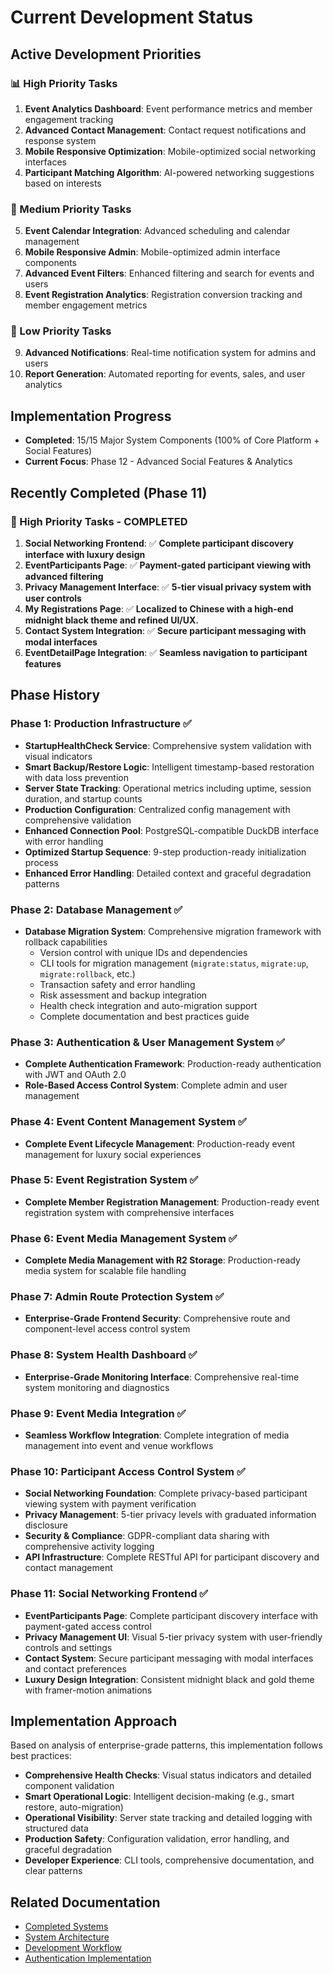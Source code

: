 # Current Development Status

## Active Development Priorities

### 📊 High Priority Tasks
1. **Event Analytics Dashboard**: Event performance metrics and member engagement tracking  
2. **Advanced Contact Management**: Contact request notifications and response system
3. **Mobile Responsive Optimization**: Mobile-optimized social networking interfaces
4. **Participant Matching Algorithm**: AI-powered networking suggestions based on interests

### 🔧 Medium Priority Tasks
5. **Event Calendar Integration**: Advanced scheduling and calendar management
6. **Mobile Responsive Admin**: Mobile-optimized admin interface components
7. **Advanced Event Filters**: Enhanced filtering and search for events and users
8. **Event Registration Analytics**: Registration conversion tracking and member engagement metrics

### 🔧 Low Priority Tasks
9. **Advanced Notifications**: Real-time notification system for admins and users
10. **Report Generation**: Automated reporting for events, sales, and user analytics

## Implementation Progress
- **Completed**: 15/15 Major System Components (100% of Core Platform + Social Features)
- **Current Focus**: Phase 12 - Advanced Social Features & Analytics

## Recently Completed (Phase 11)

### 🔴 High Priority Tasks - COMPLETED
1. **Social Networking Frontend**: ✅ **Complete participant discovery interface with luxury design**
2. **EventParticipants Page**: ✅ **Payment-gated participant viewing with advanced filtering**  
3. **Privacy Management Interface**: ✅ **5-tier visual privacy system with user controls**
4. **My Registrations Page**: ✅ **Localized to Chinese with a high-end midnight black theme and refined UI/UX.**
5. **Contact System Integration**: ✅ **Secure participant messaging with modal interfaces**
6. **EventDetailPage Integration**: ✅ **Seamless navigation to participant features**

## Phase History

### Phase 1: Production Infrastructure ✅
- **StartupHealthCheck Service**: Comprehensive system validation with visual indicators
- **Smart Backup/Restore Logic**: Intelligent timestamp-based restoration with data loss prevention
- **Server State Tracking**: Operational metrics including uptime, session duration, and startup counts
- **Production Configuration**: Centralized config management with comprehensive validation
- **Enhanced Connection Pool**: PostgreSQL-compatible DuckDB interface with error handling
- **Optimized Startup Sequence**: 9-step production-ready initialization process
- **Enhanced Error Handling**: Detailed context and graceful degradation patterns

### Phase 2: Database Management ✅
- **Database Migration System**: Comprehensive migration framework with rollback capabilities
  - Version control with unique IDs and dependencies
  - CLI tools for migration management (`migrate:status`, `migrate:up`, `migrate:rollback`, etc.)
  - Transaction safety and error handling
  - Risk assessment and backup integration
  - Health check integration and auto-migration support
  - Complete documentation and best practices guide

### Phase 3: Authentication & User Management System ✅
- **Complete Authentication Framework**: Production-ready authentication with JWT and OAuth 2.0
- **Role-Based Access Control System**: Complete admin and user management

### Phase 4: Event Content Management System ✅
- **Complete Event Lifecycle Management**: Production-ready event management for luxury social experiences

### Phase 5: Event Registration System ✅
- **Complete Member Registration Management**: Production-ready event registration system with comprehensive interfaces

### Phase 6: Event Media Management System ✅
- **Complete Media Management with R2 Storage**: Production-ready media system for scalable file handling

### Phase 7: Admin Route Protection System ✅
- **Enterprise-Grade Frontend Security**: Comprehensive route and component-level access control system

### Phase 8: System Health Dashboard ✅
- **Enterprise-Grade Monitoring Interface**: Comprehensive real-time system monitoring and diagnostics

### Phase 9: Event Media Integration ✅
- **Seamless Workflow Integration**: Complete integration of media management into event and venue workflows

### Phase 10: Participant Access Control System ✅
- **Social Networking Foundation**: Complete privacy-based participant viewing system with payment verification
- **Privacy Management**: 5-tier privacy levels with graduated information disclosure
- **Security & Compliance**: GDPR-compliant data sharing with comprehensive activity logging
- **API Infrastructure**: Complete RESTful API for participant discovery and contact management

### Phase 11: Social Networking Frontend ✅
- **EventParticipants Page**: Complete participant discovery interface with payment-gated access control
- **Privacy Management UI**: Visual 5-tier privacy system with user-friendly controls and settings
- **Contact System**: Secure participant messaging with modal interfaces and contact preferences
- **Luxury Design Integration**: Consistent midnight black and gold theme with framer-motion animations

## Implementation Approach

Based on analysis of enterprise-grade patterns, this implementation follows best practices:
- **Comprehensive Health Checks**: Visual status indicators and detailed component validation
- **Smart Operational Logic**: Intelligent decision-making (e.g., smart restore, auto-migration)
- **Operational Visibility**: Server state tracking and detailed logging with structured data
- **Production Safety**: Configuration validation, error handling, and graceful degradation
- **Developer Experience**: CLI tools, comprehensive documentation, and clear patterns

## Related Documentation
- [Completed Systems](./COMPLETED_SYSTEMS.md)
- [System Architecture](../architecture/SYSTEM_ARCHITECTURE.md)
- [Development Workflow](../development/DEVELOPMENT_WORKFLOW.md)
- [Authentication Implementation](../AUTHENTICATION_IMPLEMENTATION.md)